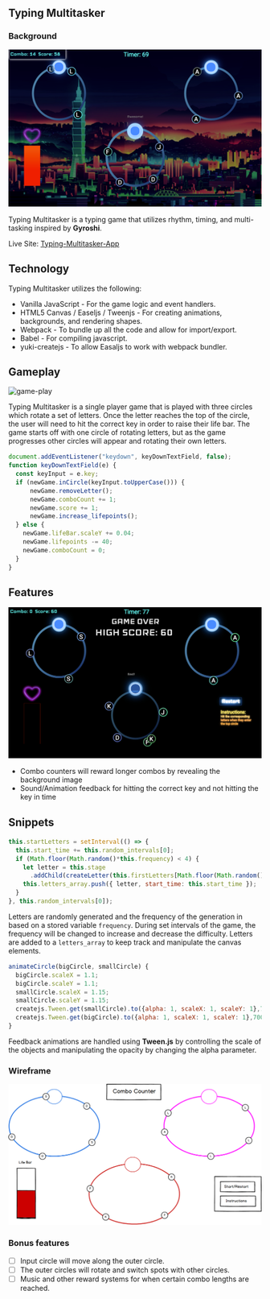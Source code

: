 ## Typing Multitasker

### Background

![screen-page](docs/typing_multitasking.png)

Typing Multitasker is a typing game that utilizes rhythm, timing, and multi-tasking inspired by  **Gyroshi**.

Live Site: [Typing-Multitasker-App](www.slouch-app.com)


## Technology

Typing Multitasker utilizes the following:

- Vanilla JavaScript - For the game logic and event handlers.
- HTML5 Canvas / Easeljs / Tweenjs - For creating animations, backgrounds, and rendering shapes.
- Webpack - To bundle up all the code and allow for import/export.
- Babel - For compiling javascript.
- yuki-createjs - To allow Easaljs to work with webpack bundler.

## Gameplay

![game-play](https://res.cloudinary.com/djrgebhxz/image/upload/v1496370380/547d2b366730d5c86136e46007c1cb6f_brqtup.gif)

Typing Multitasker is a single player game that is played with three circles which rotate a set of letters. Once the letter reaches the top of the circle, the user will need to hit the correct key in order to raise their life bar. The game starts off with one circle of rotating letters, but as the game progresses other circles will  appear and rotating their own letters.

```javascript
document.addEventListener("keydown", keyDownTextField, false);
function keyDownTextField(e) {
  const keyInput = e.key;
  if (newGame.inCircle(keyInput.toUpperCase())) {
      newGame.removeLetter();
      newGame.comboCount += 1;
      newGame.score += 1;
      newGame.increase_lifepoints();
  } else {
    newGame.lifeBar.scaleY += 0.04;
    newGame.lifepoints -= 40;
    newGame.comboCount = 0;
  }
}

```

## Features

![end-game](docs/end_game.png)
- Combo counters will reward longer combos by revealing the background image
- Sound/Animation feedback for hitting the correct key and not hitting the key in time

## Snippets

```javascript
this.startLetters = setInterval(() => {
  this.start_time += this.random_intervals[0];
  if (Math.floor(Math.random()*this.frequency) < 4) {
    let letter = this.stage
      .addChild(createLetter(this.firstLetters[Math.floor(Math.random()*4)] ));
    this.letters_array.push({ letter, start_time: this.start_time });
  }
}, this.random_intervals[0]);
```
Letters are randomly generated and the frequency of the generation in based on a stored variable `frequency`. During set intervals of the game, the frequency will be changed to increase and decrease the difficulty. Letters are added to a `letters_array` to keep track and manipulate the canvas elements.

```javascript
animateCircle(bigCircle, smallCircle) {
  bigCircle.scaleX = 1.1;
  bigCircle.scaleY = 1.1;
  smallCircle.scaleX = 1.15;
  smallCircle.scaleY = 1.15;
  createjs.Tween.get(smallCircle).to({alpha: 1, scaleX: 1, scaleY: 1},700);
  createjs.Tween.get(bigCircle).to({alpha: 1, scaleX: 1, scaleY: 1},700);
}
```
Feedback animations are handled using **Tween.js** by controlling the scale of the objects and manipulating the opacity by changing the alpha parameter.

### Wireframe

![wireframes](docs/wireframe.png)

### Bonus features

- [ ] Input circle will move along the outer circle.
- [ ] The outer circles will rotate and switch spots with other circles.
- [ ] Music and other reward systems for when certain combo lengths are reached.
